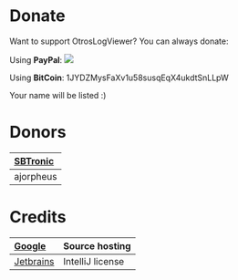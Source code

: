# Donate #

Want to support OtrosLogViewer? You can always donate:

Using **PayPal**:
[![](https://www.paypalobjects.com/webstatic/mktg/logo-center/PP_Acceptance_Marks_for_LogoCenter_76x48.png)](https://www.paypal.com/cgi-bin/webscr?cmd=_donations&business=GJUQP3X5FMUQU&lc=US&item_name=OtrosLogViewer%20%2d%20donate&currency_code=USD&bn=PP%2dDonationsBF%3abtn_donateCC_LG%2egif%3aNonHosted)

Using **BitCoin**: 1JYDZMysFaXv1u58susqEqX4ukdtSnLLpW

Your name will be listed :)
# Donors #
| [SBTronic](https://sites.google.com/a/swierczek.info/sbtronic/) |
|:----------------------------------------------------------------|
| ajorpheus |

# Credits #
| [Google](http://code.google.com/) | Source hosting |
|:----------------------------------|:---------------|
| [Jetbrains](http://www.jetbrains.com/) | IntelliJ license |



